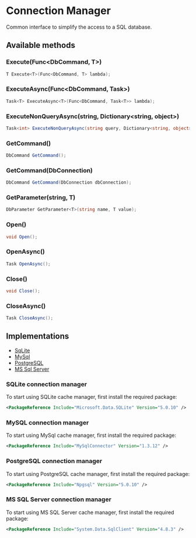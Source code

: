 ﻿# Connection Manager

Common interface to simplify the access to a SQL database.

## Available methods

### Execute<T>(Func<DbCommand, T>)
```C#
T Execute<T>(Func<DbCommand, T> lambda);
```
### ExecuteAsync<T>(Func<DbCommand, Task<T>>)
```C#
Task<T> ExecuteAsync<T>(Func<DbCommand, Task<T>> lambda);
```
### ExecuteNonQueryAsync(string, Dictionary<string, object>)
```C#
Task<int> ExecuteNonQueryAsync(string query, Dictionary<string, object> parameters);
```
### GetCommand()
```C#
DbCommand GetCommand();
```
### GetCommand(DbConnection)
```C#
DbCommand GetCommand(DbConnection dbConnection);
```
### GetParameter<T>(string, T)
```C#
DbParameter GetParameter<T>(string name, T value);
```
### Open()
```C#
void Open();
```
### OpenAsync()
```C#
Task OpenAsync();
```
### Close()
```C#
void Close();
```
### CloseAsync()
```C#
Task CloseAsync();
```

## Implementations
- [SqLite](#sqlite)
- [MySql](#mysql)
- [PostgreSQL](#postgresql)
- [MS Sql Server](#mssqlserver)

### SQLite connection manager
To start using SQLite cache manager, first install the required package:
```xml
<PackageReference Include="Microsoft.Data.SQLite" Version="5.0.10" />
```
### MySQL connection manager
To start using MySql cache manager, first install the required package:
```xml
<PackageReference Include="MySqlConnector" Version="1.3.12" />
```
### PostgreSQL connection manager
To start using PostgreSQL cache manager, first install the required package:
```xml
<PackageReference Include="Npgsql" Version="5.0.10" />
```
### MS SQL Server connection manager
To start using MS SQL Server cache manager, first install the required package:
```xml
<PackageReference Include="System.Data.SqlClient" Version="4.8.3" />
```